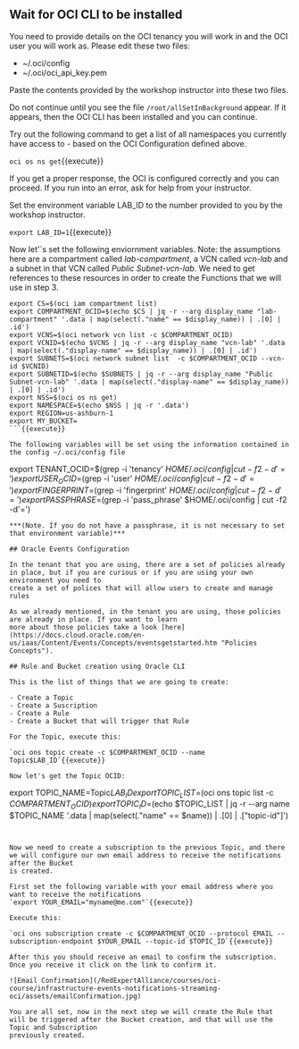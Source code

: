 ## Wait for OCI CLI to be installed

You need to provide details on the OCI tenancy you will work in and the OCI user you will work as. Please edit these two files:

* ~/.oci/config
* ~/.oci/oci_api_key.pem

Paste the contents provided by the workshop instructor into these two files.

Do not continue until you see the file `/root/allSetInBackground` appear. If it appears, then the OCI CLI has been installed and you can continue.

Try out the following command to get a list of all namespaces you currently have access to - based on the OCI Configuration defined above.

`oci os ns get`{{execute}} 

If you get a proper response, the OCI is configured correctly and you can proceed. If you run into an error, ask for help from your instructor.

Set the environment variable LAB_ID to the number provided to you by the workshop instructor.

`export LAB_ID=1`{{execute}}

Now let'´s set the following enviornment variables.
Note: the assumptions here are a compartment called *lab-compartment*, a VCN called *vcn-lab* and a subnet in that VCN called *Public Subnet-vcn-lab*. We need 
to get references to these resources in order to create the Functions that we will use in step 3.  
```
export CS=$(oci iam compartment list)
export COMPARTMENT_OCID=$(echo $CS | jq -r --arg display_name "lab-compartment" '.data | map(select(."name" == $display_name)) | .[0] | .id')
export VCNS=$(oci network vcn list -c $COMPARTMENT_OCID)
export VCNID=$(echo $VCNS | jq -r --arg display_name "vcn-lab" '.data | map(select(."display-name" == $display_name)) | .[0] | .id')
export SUBNETS=$(oci network subnet list  -c $COMPARTMENT_OCID --vcn-id $VCNID)
export SUBNETID=$(echo $SUBNETS | jq -r --arg display_name "Public Subnet-vcn-lab" '.data | map(select(."display-name" == $display_name)) | .[0] | .id')
export NSS=$(oci os ns get)
export NAMESPACE=$(echo $NSS | jq -r '.data')
export REGION=us-ashburn-1
export MY_BUCKET=
```{{execute}}

The following variables will be set using the information contained in the config ~/.oci/config file
```
export TENANT_OCID=$(grep -i 'tenancy' $HOME/.oci/config  | cut -f2 -d'=')
export USER_OCID=$(grep -i 'user' $HOME/.oci/config  | cut -f2 -d'=')
export FINGERPRINT=$(grep -i 'fingerprint' $HOME/.oci/config  | cut -f2 -d'=')
export PASSPHRASE=$(grep -i 'pass_phrase' $HOME/.oci/config  | cut -f2 -d'=')
```{{execute}}
***(Note. If you do not have a passphrase, it is not necessary to set that environment variable)***

## Oracle Events Configuration

In the tenant that you are using, there are a set of policies already in place, but if you are curious or if you are using your own environment you need to
create a set of polices that will allow users to create and manage rules

As we already mentioned, in the tenant you are using, those policies are already in place. If you want to learn
more about those policies take a look [here](https://docs.cloud.oracle.com/en-us/iaas/Content/Events/Concepts/eventsgetstarted.htm "Policies Concepts").

## Rule and Bucket creation using Oracle CLI

This is the list of things that we are going to create:

- Create a Topic
- Create a Suscription
- Create a Rule
- Create a Bucket that will trigger that Rule

For the Topic, execute this:

`oci ons topic create -c $COMPARTMENT_OCID --name Topic$LAB_ID`{{execute}}

Now let's get the Topic OCID:

```
export TOPIC_NAME=Topic$LAB_ID
export TOPIC_LIST=$(oci ons topic list -c $COMPARTMENT_OCID)
export TOPIC_ID=$(echo $TOPIC_LIST | jq -r --arg name $TOPIC_NAME '.data | map(select(."name" == $name)) | .[0] | .["topic-id"]')
```{{execute}}


Now we need to create a subscription to the previous Topic, and there we will configure our own email address to receive the notifications after the Bucket 
is created.

First set the following variable with your email address where you want to receive the notifications
`export YOUR_EMAIL="myname@me.com"`{{execute}}

Execute this:

`oci ons subscription create -c $COMPARTMENT_OCID --protocol EMAIL --subscription-endpoint $YOUR_EMAIL --topic-id $TOPIC_ID`{{execute}}

After this you should receive an email to confirm the subscription. Once you receive it click on the link to confirm it.

![Email Confirmation](/RedExpertAlliance/courses/oci-course/infrastructure-events-notifications-streaming-oci/assets/emailConfirmation.jpg)

You are all set, now in the next step we will create the Rule that will be triggered after the Bucket creation, and that will use the Topic and Subscription
previously created.
